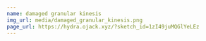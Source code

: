 ```yaml
---
name: damaged granular kinesis
img_url: media/damaged_granular_kinesis.png
page_url: https://hydra.ojack.xyz/?sketch_id=1zI49juMQGlYeLEz
---
```



